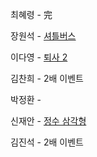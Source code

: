 최혜령 - 完

장원석 - [셔틀버스](https://school.programmers.co.kr/learn/courses/30/lessons/17678?language=java)

이다영 - [퇴사 2](https://www.acmicpc.net/problem/15486)

김찬희 - 2배 이벤트

박정환 - 

신재안 - [정수 삼각형](https://school.programmers.co.kr/learn/courses/30/lessons/43105?language=java)

김진석 - 2배 이벤트
